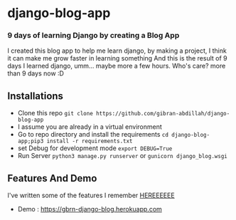 # django-blog-app
### 9 days of learning Django by creating a Blog App

I created this blog app to help me learn django, by making a project, I think it can make me grow faster in learning something And this is the result of 9 days I learned django, umm... maybe more a few hours. Who's care? 
more than 9 days now :D

## Installations
- Clone this repo ```git clone https://github.com/gibran-abdillah/django-blog-app```
- I assume you are already in a virtual environment
- Go to repo directory and install the requirements ```cd django-blog-app;pip3 install -r requirements.txt```
- set Debug for development mode ```export DEBUG=True```
- Run Server ```python3 manage.py runserver``` or ```gunicorn django_blog.wsgi```

## Features And Demo
I've written some of the features I remember <a href='https://gbrn-django-blog.herokuapp.com/blog'>HEREEEEEE</a>
- Demo : <a href='https://gbrn-django-blog.herokuapp.com'>https://gbrn-django-blog.herokuapp.com</a>

